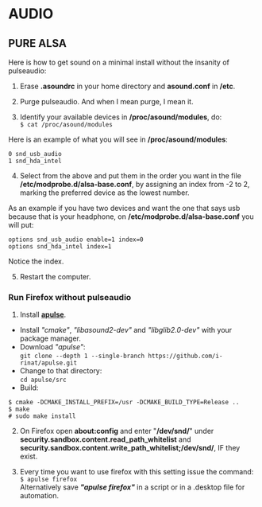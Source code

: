 # AUDIO

## PURE ALSA

Here is how to get sound on a minimal install without the insanity of pulseaudio:

1. Erase __.asoundrc__ in your home directory and __asound.conf__ in __/etc__.  

2. Purge pulseaudio. And when I mean purge, I mean it.  

3. Identify your available devices in __/proc/asound/modules__, do:  
`$ cat /proc/asound/modules`

Here is an example of what you will see in __/proc/asound/modules__:  
```  
0 snd_usb_audio
1 snd_hda_intel  
```

4. Select from the above and put them in the order you want in the file __/etc/modprobe.d/alsa-base.conf__, by assigning an index from -2 to 2, marking the preferred device as the lowest number.  

As an example if you have two devices and want the one that says usb because that is your headphone, on __/etc/modprobe.d/alsa-base.conf__ you will put:  
```  
options snd_usb_audio enable=1 index=0
options snd_hda_intel index=1  
```

Notice the index.  

5. Restart the computer.  

### Run Firefox without pulseaudio

1. Install  __[apulse](https://github.com/i-rinat/apulse)__.  
* Install _"cmake"_, _"libasound2-dev"_ and _"libglib2.0-dev"_ with your package manager.  
* Download _"apulse"_:  
`git clone --depth 1 --single-branch https://github.com/i-rinat/apulse.git`  
* Change to that directory:  
`cd apulse/src` 
* Build:  
```
$ cmake -DCMAKE_INSTALL_PREFIX=/usr -DCMAKE_BUILD_TYPE=Release ..
$ make
# sudo make install
```  

2. On Firefox open __about:config__ and enter "__/dev/snd/__" under __security.sandbox.content.read_path_whitelist__ and __security.sandbox.content.write_path_whitelist;/dev/snd/__, IF they exist.  

3. Every time you want to use firefox with this setting issue the command:  
`$ apulse firefox`  
Alternatively save ___"apulse firefox"___ in a script or in a .desktop file for automation.
